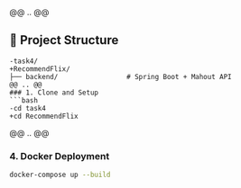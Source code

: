 @@ .. @@
 ## 📁 Project Structure
 ```
-task4/
+RecommendFlix/
 ├── backend/                 # Spring Boot + Mahout API
@@ .. @@
 ### 1. Clone and Setup
 ```bash
-cd task4
+cd RecommendFlix
 ```

@@ .. @@
 ### 4. Docker Deployment
 ```bash
 docker-compose up --build
 ```